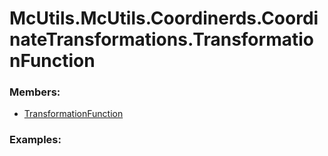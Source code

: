 # <a id="McUtils.McUtils.Coordinerds.CoordinateTransformations.TransformationFunction">McUtils.McUtils.Coordinerds.CoordinateTransformations.TransformationFunction</a>
    


### Members:

  - [TransformationFunction](TransformationFunction/TransformationFunction.md)

### Examples:

